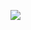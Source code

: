 ![](http://3.bp.blogspot.com/-KJb8tzSGRkE/VU-5QVQnFCI/AAAAAAAAAu0/PSVOdwwLkyM/s1600/11188241_1468093626540459_1959459126678752693_n.jpg)
